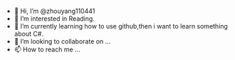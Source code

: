 - 👋 Hi, I’m @zhouyang110441
- 👀 I’m interested in Reading.
- 🌱 I’m currently learning how to use github,then i want to learn something about C#.
- 💞️ I’m looking to collaborate on ...
- 📫 How to reach me ...

<!---
zhouyang110441/zhouyang110441 is a ✨ special ✨ repository because its `README.md` (this file) appears on your GitHub profile.
You can click the Preview link to take a look at your changes.
--->
